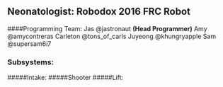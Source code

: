 ## Neonatologist: Robodox 2016 FRC Robot 

####Programming Team:
Jas  @jastronaut **(Head Programmer)**
Amy  @amycontreras
Carleton @tons_of_carls
Juyeong @khungryapple
Sam	@supersam6i7


### Subsystems:
#####Intake: 
#####Shooter
#####Lift:




